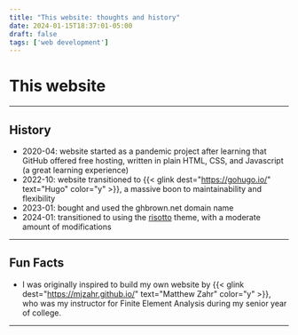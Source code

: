 ```yaml
---
title: "This website: thoughts and history"
date: 2024-01-15T18:37:01-05:00
draft: false
tags: ['web development']
---
```


# This website

---

## History

- 2020-04: website started as a pandemic project after learning that GitHub offered free hosting, written in plain HTML, CSS, and Javascript (a great learning experience)
- 2022-10: website transitioned to {{< glink dest="https://gohugo.io/" text="Hugo" color="y" >}}, a massive boon to maintainability and flexibility
- 2023-01: bought and used the ghbrown.net domain name
- 2024-01: transitioned to using the [risotto](https://github.com/joeroe/risotto) theme, with a moderate amount of modifications

---

## Fun Facts

- I was originally inspired to build my own website by {{< glink dest="https://mjzahr.github.io/" text="Matthew Zahr" color="y" >}}, who was my instructor for Finite Element Analysis during my senior year of college.

---
